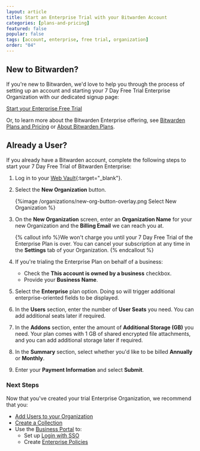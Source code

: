 ```yaml
---
layout: article
title: Start an Enterprise Trial with your Bitwarden Account
categories: [plans-and-pricing]
featured: false
popular: false
tags: [account, enterprise, free trial, organization]
order: "04"
---
```


## New to Bitwarden?

If you're new to Bitwarden, we'd love to help you through the process of setting up an account and starting your 7 Day Free Trial Enterprise Organization with our dedicated signup page:

<a role="button" class="btn btn-primary" href="https://vault.bitwarden.com/#/register?org=enterprise">Start your Enterprise Free Trial</a>

Or, to learn more about the Bitwarden Enterprise offering, see [Bitwarden Plans and Pricing](https://bitwarden.com/pricing/business) or [About Bitwarden Plans]({{site.baseurl}}/article/about-bitwarden-plans/#enterprise-organizations).

## Already a User?

If you already have a Bitwarden account, complete the following steps to start your 7 Day Free Trial of Bitwarden Enterprise:

1. Log in to your [Web Vault](https://vault.bitwarden.com){:target="\_blank"}.
2. Select the **New Organization** button.

   {%image /organizations/new-org-button-overlay.png Select New Organization %}

3. On the **New Organization** screen, enter an **Organization Name** for your new Organization and the **Billing Email** we can reach you at.

   {% callout info %}We won't charge you until your 7 Day Free Trial of the Enterprise Plan is over. You can cancel your subscription at any time in the **Settings** tab of your Organization.
   {% endcallout %}

4. If you're trialing the Enterprise Plan on behalf of a business:
   - Check the **This account is owned by a business** checkbox.
   - Provide your **Business Name**.
5. Select the **Enterprise** plan option. Doing so will trigger additional enterprise-oriented fields to be displayed.
6. In the **Users** section, enter the number of **User Seats** you need. You can add additional seats later if required.
7. In the **Addons** section, enter the amount of **Additional Storage (GB)** you need. Your plan comes with 1 GB of shared encrypted file attachments, and you can add additional storage later if required.
8. In the **Summary** section, select whether you'd like to be billed **Annually** or **Monthly**.
9. Enter your **Payment Information** and select **Submit**.

### Next Steps

Now that you've created your trial Enterprise Organization, we recommend that you:

- [Add Users to your Organization]({{site.baseurl}}/article/managing-users/)
- [Create a Collection]({{site.baseurl}}/article/about-collections/#create-a-collection)
- Use the [Business Portal]({{site.baseurl}}/article/about-business-portal/) to:
  - Set up [Login with SSO]({{site.baseurl}}/article/getting-started-with-sso/)
  - Create [Enterprise Policies]({{site.baseurl}}/article/policies/)
